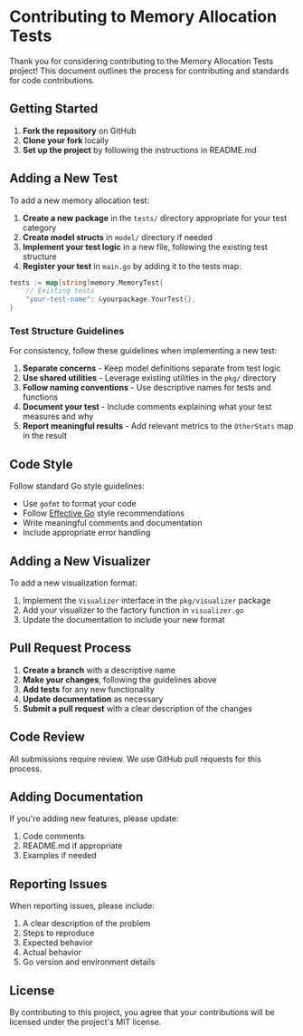 # Contributing to Memory Allocation Tests

Thank you for considering contributing to the Memory Allocation Tests project! This document outlines the process for contributing and standards for code contributions.

## Getting Started

1. **Fork the repository** on GitHub
2. **Clone your fork** locally
3. **Set up the project** by following the instructions in README.md

## Adding a New Test

To add a new memory allocation test:

1. **Create a new package** in the `tests/` directory appropriate for your test category
2. **Create model structs** in `model/` directory if needed
3. **Implement your test logic** in a new file, following the existing test structure
4. **Register your test** in `main.go` by adding it to the tests map:

```go
tests := map[string]memory.MemoryTest{
    // Existing tests
    "your-test-name": &yourpackage.YourTest{},
}
```

### Test Structure Guidelines

For consistency, follow these guidelines when implementing a new test:

1. **Separate concerns** - Keep model definitions separate from test logic
2. **Use shared utilities** - Leverage existing utilities in the `pkg/` directory
3. **Follow naming conventions** - Use descriptive names for tests and functions
4. **Document your test** - Include comments explaining what your test measures and why
5. **Report meaningful results** - Add relevant metrics to the `OtherStats` map in the result

## Code Style

Follow standard Go style guidelines:

- Use `gofmt` to format your code
- Follow [Effective Go](https://golang.org/doc/effective_go) style recommendations
- Write meaningful comments and documentation
- Include appropriate error handling

## Adding a New Visualizer

To add a new visualization format:

1. Implement the `Visualizer` interface in the `pkg/visualizer` package
2. Add your visualizer to the factory function in `visualizer.go`
3. Update the documentation to include your new format

## Pull Request Process

1. **Create a branch** with a descriptive name
2. **Make your changes**, following the guidelines above
3. **Add tests** for any new functionality
4. **Update documentation** as necessary
5. **Submit a pull request** with a clear description of the changes

## Code Review

All submissions require review. We use GitHub pull requests for this process.

## Adding Documentation

If you're adding new features, please update:

1. Code comments
2. README.md if appropriate
3. Examples if needed

## Reporting Issues

When reporting issues, please include:

1. A clear description of the problem
2. Steps to reproduce
3. Expected behavior
4. Actual behavior
5. Go version and environment details

## License

By contributing to this project, you agree that your contributions will be licensed under the project's MIT license.

